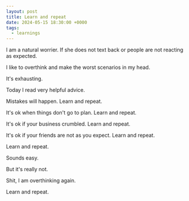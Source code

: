 ```yaml
---
layout: post
title: Learn and repeat
date: 2024-05-15 18:30:00 +0000
tags:
  - learnings
---
```


I am a natural worrier. If she does not text back or people are not reacting as expected.

I like to overthink and make the worst scenarios in my head.

It's exhausting.

Today I read very helpful advice.

Mistakes will happen. Learn and repeat.

It's ok when things don't go to plan. Learn and repeat.

It's ok if your business crumbled. Learn and repeat.

It's ok if your friends are not as you expect. Learn and repeat.

Learn and repeat.

Sounds easy.

But it's really not.

Shit, I am overthinking again.

Learn and repeat.
